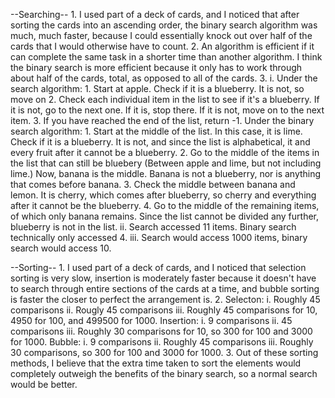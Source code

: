 --Searching--
    1. I used part of a deck of cards, and I noticed that after sorting the cards into an ascending order, the binary search algorithm was much, much faster, because I could essentially knock out over half of the cards that I would otherwise have to count.
    2. An algorithm is efficient if it can complete the same task in a shorter time than another algorithm. I think the binary search is more efficient because it only has to work through about half of the cards, total, as opposed to all of the cards. 
    3. i. Under the search algorithm:
        1. Start at apple. Check if it is a blueberry. It is not, so move on
        2. Check each individual item in the list to see if it's a blueberry. If it is not, go to the next one. If it is, stop there. If it is not, move on to the next item.
        3. If you have reached the end of the list, return -1.
          Under the binary search algorithm:
        1. Start at the middle of the list. In this case, it is lime. Check if it is a blueberry. It is not, and since the list is alphabetical, it and every fruit after it cannot be a blueberry.
        2. Go to the middle of the items in the list that can still be bluebery (Between apple and lime, but not including lime.) Now, banana is the middle. Banana is not a blueberry, nor is anything that comes before banana. 
        3. Check the middle between banana and lemon. It is cherry, which comes after blueberry, so cherry and everything after it cannot be the blueberry.
        4. Go to the middle of the remaining items, of which only banana remains. Since the list cannot be divided any further, blueberry is not in the list. 
      ii. Search accessed 11 items. Binary search technically only accessed 4.
      iii.  Search would access 1000 items, binary search would access 10.

--Sorting--
    1. I used part of a deck of cards, and I noticed that selection sorting is very slow, insertion is moderately faster because it doesn't have to search through entire sections of the cards at a time, and bubble sorting is faster the closer to perfect the arrangement is. 
    2. Selecton:
        i. Roughly 45 comparisons
        ii. Rougly 45 comparisons
        iii. Roughly 45 comparisons for 10, 4950 for 100, and 499500 for 1000.
       Insertion:
        i. 9 comparisons
        ii. 45 comparisons
        iii. Roughly 30 comparisons for 10, so 300 for 100 and 3000 for 1000.
       Bubble:
        i. 9 comparisons
        ii. Roughly 45 comparisons
        iii. Roughly 30 comparisons, so 300 for 100 and 3000 for 1000.
    3. Out of these sorting methods, I believe that the extra time taken to sort the elements would completely outweigh the benefits of the binary search, so a normal search would be better. 
    